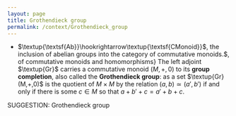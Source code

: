 ```yaml
---
layout: page
title: Grothendieck group
permalink: /context/Grothendieck_group
---
```

-  $\textup{\textsf{Ab}}\hookrightarrow\textup{\textsf{CMonoid}}$, the inclusion of abelian groups into the category of commutative monoids.$, of commutative monoids and homomorphisms} The left adjoint $\textup{Gr}$ carries a commutative monoid $(M,+,0)$ to its **group completion**, also called the **Grothendieck group**: as a set $\textup{Gr}(M,+,0)$ is the quotient of $M \times M$ by the relation $(a,b) \simeq (a',b')$ if and only if there is some $c \in M$ so that $a + b' + c = a' + b +c$.

SUGGESTION: Grothendieck group